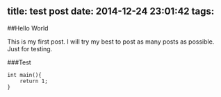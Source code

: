 title: test post
date: 2014-12-24 23:01:42
tags:
---

##Hello World

This is my first post. I will try my best to post as many posts as possible.
Just for testing.

###Test
```
int main(){
	return 1;
}
```
